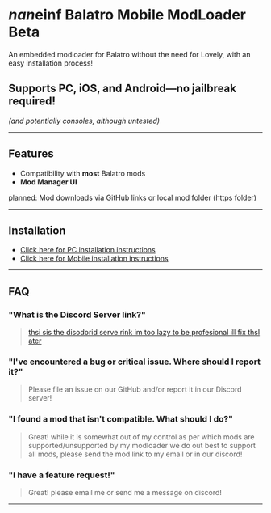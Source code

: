 # ***nan*einf Balatro Mobile ModLoader Beta**
An embedded modloader for Balatro without the need for Lovely, with an easy installation process!

## **Supports PC, iOS, and Android—no jailbreak required!**
*(and potentially consoles, although untested)*

---

## **Features**
- Compatibility with **most** Balatro mods
- **Mod Manager UI**

planned:
Mod downloads via GitHub links or local mod folder (https folder)


---

## **Installation**

- [Click here for PC installation instructions](https://abc.xyz)
- [Click here for Mobile installation instructions](https://github.com/3XPLwastaken/naneINF-Balatro-Modloader/blob/main/InstalInstructions/iOS_BMM_Installation.md)

---

## **FAQ**

### **"What is the Discord Server link?"**
> [thsi sis the disodorid serve rink im too lazy to be profesional ill fix thsl ater](https://discord.gg/2pjsG3u2wm)

### **"I've encountered a bug or critical issue. Where should I report it?"**
> Please file an issue on our GitHub and/or report it in our Discord server!

### **"I found a mod that isn't compatible. What should I do?"**
> Great! while it is somewhat out of my control as per which mods are supported/unsupported by my modloader
> we do out best to support all mods, please send the mod link to my email or in our discord!

### **"I have a feature request!"**
> Great! please email me or send me a message on discord!
---

